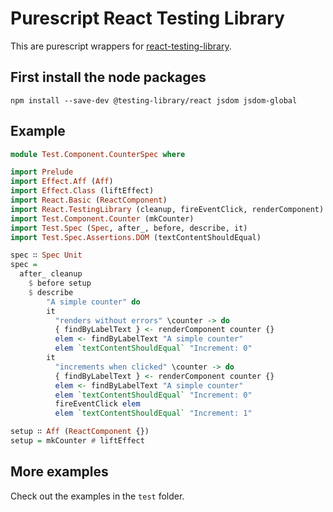# Purescript React Testing Library

This are purescript wrappers for [react-testing-library](https://github.com/testing-library/react-testing-library).

## First install the node packages
```
npm install --save-dev @testing-library/react jsdom jsdom-global
```

## Example

```purescript
module Test.Component.CounterSpec where

import Prelude
import Effect.Aff (Aff)
import Effect.Class (liftEffect)
import React.Basic (ReactComponent)
import React.TestingLibrary (cleanup, fireEventClick, renderComponent)
import Test.Component.Counter (mkCounter)
import Test.Spec (Spec, after_, before, describe, it)
import Test.Spec.Assertions.DOM (textContentShouldEqual)

spec ∷ Spec Unit
spec =
  after_ cleanup
    $ before setup
    $ describe
        "A simple counter" do
        it
          "renders without errors" \counter -> do
          { findByLabelText } <- renderComponent counter {}
          elem <- findByLabelText "A simple counter"
          elem `textContentShouldEqual` "Increment: 0"
        it
          "increments when clicked" \counter -> do
          { findByLabelText } <- renderComponent counter {}
          elem <- findByLabelText "A simple counter"
          elem `textContentShouldEqual` "Increment: 0"
          fireEventClick elem
          elem `textContentShouldEqual` "Increment: 1"

setup ∷ Aff (ReactComponent {})
setup = mkCounter # liftEffect
```

## More examples

Check out the examples in the `test` folder.
